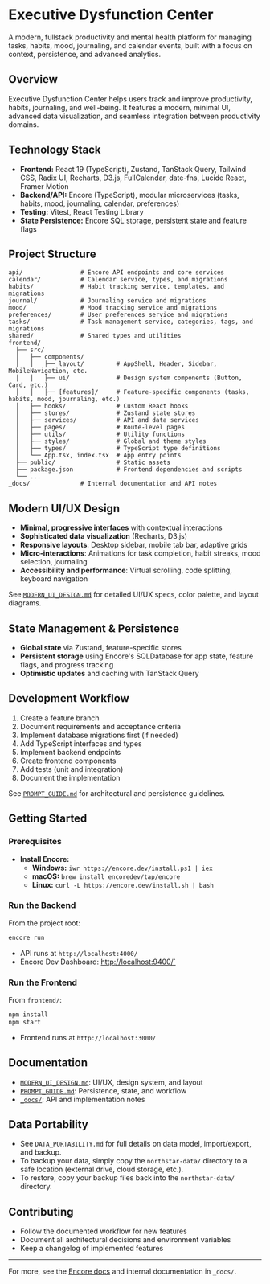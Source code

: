 # Executive Dysfunction Center

A modern, fullstack productivity and mental health platform for managing tasks, habits, mood, journaling, and calendar events, built with a focus on context, persistence, and advanced analytics.

## Overview

Executive Dysfunction Center helps users track and improve productivity, habits, journaling, and well-being. It features a modern, minimal UI, advanced data visualization, and seamless integration between productivity domains.

## Technology Stack

- **Frontend:** React 19 (TypeScript), Zustand, TanStack Query, Tailwind CSS, Radix UI, Recharts, D3.js, FullCalendar, date-fns, Lucide React, Framer Motion
- **Backend/API:** Encore (TypeScript), modular microservices (tasks, habits, mood, journaling, calendar, preferences)
- **Testing:** Vitest, React Testing Library
- **State Persistence:** Encore SQL storage, persistent state and feature flags

## Project Structure

```
api/                # Encore API endpoints and core services
calendar/           # Calendar service, types, and migrations
habits/             # Habit tracking service, templates, and migrations
journal/            # Journaling service and migrations
mood/               # Mood tracking service and migrations
preferences/        # User preferences service and migrations
tasks/              # Task management service, categories, tags, and migrations
shared/             # Shared types and utilities
frontend/
  ├── src/
  │   ├── components/
  │   │   ├── layout/         # AppShell, Header, Sidebar, MobileNavigation, etc.
  │   │   ├── ui/             # Design system components (Button, Card, etc.)
  │   │   ├── [features]/     # Feature-specific components (tasks, habits, mood, journaling, etc.)
  │   ├── hooks/              # Custom React hooks
  │   ├── stores/             # Zustand state stores
  │   ├── services/           # API and data services
  │   ├── pages/              # Route-level pages
  │   ├── utils/              # Utility functions
  │   ├── styles/             # Global and theme styles
  │   ├── types/              # TypeScript type definitions
  │   └── App.tsx, index.tsx  # App entry points
  ├── public/                 # Static assets
  ├── package.json            # Frontend dependencies and scripts
  └── ...
_docs/              # Internal documentation and API notes
```

## Modern UI/UX Design

- **Minimal, progressive interfaces** with contextual interactions
- **Sophisticated data visualization** (Recharts, D3.js)
- **Responsive layouts**: Desktop sidebar, mobile tab bar, adaptive grids
- **Micro-interactions**: Animations for task completion, habit streaks, mood selection, journaling
- **Accessibility and performance**: Virtual scrolling, code splitting, keyboard navigation

See [`MODERN_UI_DESIGN.md`](./MODERN_UI_DESIGN.md) for detailed UI/UX specs, color palette, and layout diagrams.

## State Management & Persistence

- **Global state** via Zustand, feature-specific stores
- **Persistent storage** using Encore's SQLDatabase for app state, feature flags, and progress tracking
- **Optimistic updates** and caching with TanStack Query

## Development Workflow

1. Create a feature branch
2. Document requirements and acceptance criteria
3. Implement database migrations first (if needed)
4. Add TypeScript interfaces and types
5. Implement backend endpoints
6. Create frontend components
7. Add tests (unit and integration)
8. Document the implementation

See [`PROMPT_GUIDE.md`](./PROMPT_GUIDE.md) for architectural and persistence guidelines.

## Getting Started

### Prerequisites

- **Install Encore:**
  - **Windows:** `iwr https://encore.dev/install.ps1 | iex`
  - **macOS:** `brew install encoredev/tap/encore`
  - **Linux:** `curl -L https://encore.dev/install.sh | bash`

### Run the Backend

From the project root:

```bash
encore run
```

- API runs at `http://localhost:4000/`
- Encore Dev Dashboard: [http://localhost:9400/`](http://localhost:9400/)

### Run the Frontend

From `frontend/`:

```bash
npm install
npm start
```

- Frontend runs at `http://localhost:3000/`

## Documentation

- [`MODERN_UI_DESIGN.md`](./MODERN_UI_DESIGN.md): UI/UX, design system, and layout
- [`PROMPT_GUIDE.md`](./PROMPT_GUIDE.md): Persistence, state, and workflow
- [`_docs/`](./_docs/): API and implementation notes

## Data Portability

- See `DATA_PORTABILITY.md` for full details on data model, import/export, and backup.
- To backup your data, simply copy the `northstar-data/` directory to a safe location (external drive, cloud storage, etc.).
- To restore, copy your backup files back into the `northstar-data/` directory.

## Contributing

- Follow the documented workflow for new features
- Document all architectural decisions and environment variables
- Keep a changelog of implemented features

---

For more, see the [Encore docs](https://encore.dev/docs/ts/primitives/services) and internal documentation in `_docs/`.
